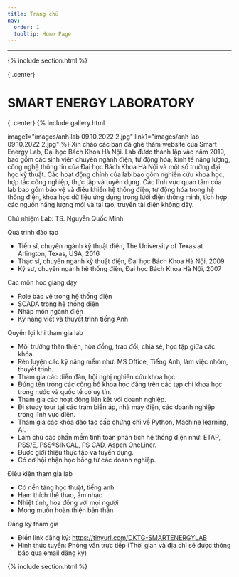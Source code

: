 ```yaml
---
title: Trang chủ
nav:
  order: 1
  tooltip: Home Page
---
```

---


{% include section.html %}

{:.center}
# SMART ENERGY LABORATORY
{:.center}
{% include gallery.html 

image1="images/anh lab 09.10.2022 2.jpg" link1="images/anh lab 09.10.2022 2.jpg"
 %}
Xin chào các bạn đã ghé thăm website của Smart Energy Lab, Đại học Bách Khoa Hà Nội. Lab được thành lập vào năm 2019, bao gồm các sinh viên chuyên ngành điện, tự động hóa, kinh tế năng lượng, công nghệ thông tin của Đại học Bách Khoa Hà Nội và một số trường đại học kỹ thuật. Các hoạt động chính của lab bao gồm nghiên cứu khoa học, hợp tác công nghiệp, thực tập và tuyển dụng. Các lĩnh vực quan tâm của lab bao gồm bảo vệ và điều khiển hệ thống điện, tự động hóa trong hệ thống điện, khoa học dữ liệu ứng dụng trong lưới điện thông minh, tích hợp các nguồn năng lượng mới và tái tạo, truyền tải điện không dây. <br>

Chủ nhiệm Lab: TS. Nguyễn Quốc Minh <br>

Quá trình đào tạo <br>
- Tiến sĩ, chuyên ngành kỹ thuật điện, The University of Texas at Arlington, Texas, USA, 2016 <br>
- Thạc sĩ, chuyên ngành kỹ thuật điện, Đại học Bách Khoa Hà Nội, 2009 <br>
- Kỹ sư, chuyên ngành hệ thống điện, Đại học Bách Khoa Hà Nội, 2007 <br>

Các môn học giảng dạy <br>
- Rơle bảo vệ trong hệ thống điện <br>
- SCADA trong hệ thống điện <br>
- Nhập môn ngành điện <br>
- Kỹ năng viết và thuyết trình tiếng Anh <br>

Quyền lợi khi tham gia lab <br>
- Môi trường thân thiện, hòa đồng, trao đổi, chia sẻ, học tập giữa các khóa. <br>
- Rèn luyện các kỹ năng mềm như: MS Office, Tiếng Anh, làm việc nhóm, thuyết trình.<br>
- Tham gia các diễn đàn, hội nghị nghiên cứu khoa học.<br>
- Đứng tên trong các công bố khoa học đăng trên các tạp chí khoa học trong nước và quốc tế có uy tín. <br>
- Tham gia các hoạt động liên kết với doanh nghiệp.<br>
- Đi study tour tại các trạm biến áp, nhà máy điện, các doanh nghiệp trong lĩnh vực điện.<br>
- Tham gia các khóa đào tạo cấp chứng chỉ về Python, Machine learning, AI. <br>
- Làm chủ các phần mềm tính toán phân tích  hệ thống điện như: ETAP, PSS/E, PSS®SINCAL, PS CAD, Aspen OneLiner. <br>
- Được giới thiệu thực tập và tuyển dụng. <br>
- Có cơ hội nhận học bổng từ các doanh nghiệp. <br>

Điều kiện tham gia lab <br>
- Có nền tảng học thuật, tiếng anh <br>
- Ham thích thể thao, âm nhạc <br>
- Nhiệt tình, hòa đồng với mọi người <br>
- Mong muốn hoàn thiện bản thân <br>

Đăng ký tham gia <br>
- Điền link đăng ký: https://tinyurl.com/DKTG-SMARTENERGYLAB <br>            
- Hình thức tuyển: Phỏng vấn trực tiếp (Thời gian và địa chỉ sẽ được thông báo qua email đăng ký) <br>

{% include section.html %}

